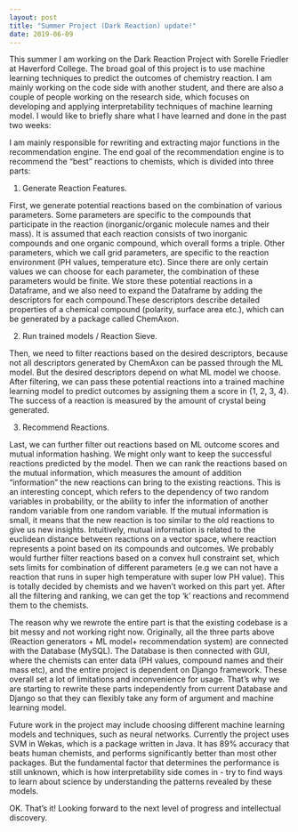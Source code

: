 ```yaml
---
layout: post
title: "Summer Project (Dark Reaction) update!"
date: 2019-06-09
---
```


This summer I am working on the Dark Reaction Project with Sorelle Friedler at Haverford College. The broad goal of this project is to use machine learning techniques to predict the outcomes of chemistry reaction. I am mainly working on the code side with another student, and there are also a couple of people working on the research side, which focuses on developing and applying interpretability techniques of machine learning model. I would like to briefly share what I have learned and done in the past two weeks:

I am mainly responsible for rewriting and extracting major functions in the recommendation engine. The end goal of the recommendation engine is to recommend the “best” reactions to chemists, which is divided into three parts:

1. Generate Reaction Features.

First, we generate potential reactions based on the combination of various parameters. Some parameters are specific to the compounds that participate in the reaction (inorganic/organic molecule names and their mass). It is assumed that each reaction consists of two inorganic compounds and one organic compound, which overall forms a triple. Other parameters, which we call grid parameters, are specific to the reaction environment (PH values, temperature etc). Since there are only certain values we can choose for each parameter, the combination of these parameters would be finite. We store these potential reactions in a Dataframe, and we also need to expand the Dataframe by adding the descriptors for each compound.These descriptors describe detailed properties of a chemical compound (polarity, surface area etc.), which can be generated by a package called ChemAxon.

2. Run trained models / Reaction Sieve.

Then, we need to filter reactions based on the desired descriptors, because not all descriptors generated by ChemAxon can be passed through the ML model. But the desired descriptors depend on what ML model we choose. After filtering, we can pass these potential reactions into a trained machine learning model to predict outcomes by assigning them a score in {1, 2, 3, 4}. The success of a reaction is measured by the amount of crystal being generated.  

3. Recommend Reactions.

Last, we can further filter out reactions based on ML outcome scores and mutual information hashing. We might only want to keep the successful reactions predicted by the model. Then we can rank the reactions based on the mutual information, which measures the amount of addition “information” the new reactions can bring to the existing reactions. This is an interesting concept, which refers to the dependency of two random variables in probability, or the ability to infer the information of another random variable from one random variable.  If the mutual information is small, it means that the new reaction is too similar to the old reactions to give us new insights. Intuitively, mutual information is related to the euclidean distance between reactions on a vector space, where reaction represents a point based on its compounds and outcomes. We probably would further filter reactions based on a convex hull constraint set, which sets limits for combination of different parameters (e.g we can not have a reaction that runs in super high temperature with super low PH value). This is totally decided by chemists and we haven’t worked on this part yet. After all the filtering and ranking, we can get the top ‘k’ reactions and recommend them to the chemists.

The reason why we rewrote the entire part is that the existing codebase is a bit messy and not working right now. Originally, all the three parts above (Reaction generators + ML model+ recommendation system) are connected with the Database (MySQL). The Database is then connected with GUI, where the chemists can enter data (PH values, compound names and their mass etc), and the entire project is dependent on Django framework. These overall set a lot of limitations and inconvenience for usage. That’s why we are starting to rewrite these parts independently from current Database and Django so that they can flexibly take any form of argument and machine learning model.

Future work in the project may include choosing different machine learning models and techniques, such as neural networks. Currently the project uses SVM in Wekas, which is a package written in Java. It has 89% accuracy that beats human chemists, and performs significantly better than most other packages. But the fundamental factor that determines the performance is still unknown, which is how interpretability side comes in - try to find ways to learn about science by understanding the patterns revealed by these models.

OK. That’s it! Looking forward to the next level of progress and intellectual discovery.

